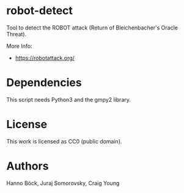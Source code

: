 # robot-detect

Tool to detect the ROBOT attack (Return of Bleichenbacher's Oracle Threat).

More Info:
* https://robotattack.org/

Dependencies
============

This script needs Python3 and the gmpy2 library.

License
=======

This work is licensed as CC0 (public domain).

Authors
=======

Hanno Böck, Juraj Somorovsky, Craig Young
